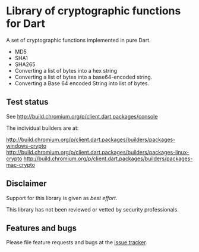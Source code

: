 # Library of cryptographic functions for Dart

A set of cryptographic functions implemented in pure Dart.

* MD5
* SHA1
* SHA265
* Converting a list of bytes into a hex string
* Converting a list of bytes into a base64-encoded string.
* Converting a Base 64 encoded String into list of bytes.

## Test status

See http://build.chromium.org/p/client.dart.packages/console

The individual builders are at:

http://build.chromium.org/p/client.dart.packages/builders/packages-windows-crypto
http://build.chromium.org/p/client.dart.packages/builders/packages-linux-crypto
http://build.chromium.org/p/client.dart.packages/builders/packages-mac-crypto

## Disclaimer

Support for this library is given as _best effort_.

This library has not been reviewed or vetted by security professionals.

## Features and bugs

Please file feature requests and bugs at the [issue tracker][tracker].

[tracker]: https://github.com/dart-lang/crypto/issues
